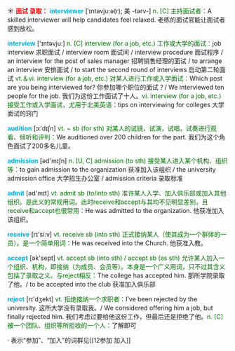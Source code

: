 ☀ <font color="red">**面试 录取：**</font>
<font color="sky blue">**interviewer**</font> [ˈɪntəvju:ə(r); 美 -tərv-]
<font color="rgb(227, 108, 9)">n. [C] 主持面试者：</font>A skilled interviewer will help candidates feel relaxed. 老练的面试官能让面试者感到放松。

<font color="sky blue">**interview**</font> ['ɪntəvju:] 
<font color="rgb(227, 108, 9)">n. [C] interview (for a job, etc.) 工作或大学的面试：</font>job interview 求职面试 / interview room 面试间 / interview procedure 面试程序 / an interview for the post of sales manager 招聘销售经理的面试 / to arrange an interview 安排面试 / to start the second round of interviews 启动第二轮面试 <font color="rgb(227, 108, 9)">vt.＆vi. interview (for a job, etc.) 对某人进行工作或入学面试：</font>Which post are you being interviewed for? 你参加哪个职位的面试？/ We interviewed ten people for the job. 我们为这份工作面试了十人。<font color="rgb(227, 108, 9)">vi. interview (for a job, etc.) 接受工作或入学面试，尤用于北美英语：</font>tips on interviewing for colleges 大学面试的窍门
       
<font color="sky blue">**audition**</font> [ɔ:ˈdɪʃn]
<font color="rgb(227, 108, 9)">vt. ~ sb (for sth) 对某人的试镜，试演，试唱，试奏进行观看、倾听和评判：</font>We auditioned over 200 children for the part. 我们为这个角色面试了200多名儿童。

<font color="sky blue">**admission**</font> [əd'mɪʃn] 
<font color="rgb(227, 108, 9)">n. [U, C] admission (to sth) 接受某人进入某个机构、组织等：</font>to gain admission to the organization 获准加入该组织 / the university admission office 大学招生办公室 / admission criteria 录取标准

<font color="sky blue">**admit**</font> [əd'mɪt] 
<font color="rgb(227, 108, 9)">vt. admit sb (to/into sth) 准许某人入学、加入俱乐部或加入其他组织。是此义的常规用词。此时receive和accept与其均不见明显差别，且receive和accept也很常用：</font>He was admitted to the organization. 他获准加入该组织。

<font color="sky blue">**receive**</font> [rɪ'si:v] 
<font color="rgb(227, 108, 9)">vt. receive sb (into sth) 正式接纳某人（使其成为一个群体的一员）。是一个简单用词：</font>He was received into the Church. 他获准入教。

<font color="sky blue">**accept**</font> [ək'sept] 
<font color="rgb(227, 108, 9)">vt. accept sb (into sth) / accept sb (as sth) 允许某人加入一个组织、机构，即接纳（为成员、会员等）。本身是一个广义用词，只不过其含义包括了录取之义。与reject相反：</font>The college has accepted him. 那所学院录取了他。/ to be accepted into the club 获准加入俱乐部

<font color="sky blue">**reject**</font> [rɪ'dӡekt] 
<font color="rgb(227, 108, 9)">vt. 拒绝接纳一个求职者：</font>I’ve been rejected by the university. 这所大学没有录取我。/ We considered offering him a job, but finally rejected him. 我们考虑过要给他这份工作，但最后还是拒绝了他。<font color="rgb(227, 108, 9)">n. [C] 被一个团队、组织等所拒收的一个人：</font>了解即可

· 表示“参加”、“加入”的词群见[[12参加 加入]]
